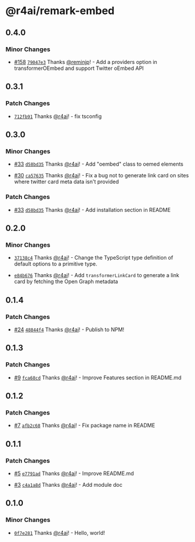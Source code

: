 # @r4ai/remark-embed

## 0.4.0

### Minor Changes

- [#158](https://github.com/r4ai/remark-embed/pull/158) [`79047e3`](https://github.com/r4ai/remark-embed/commit/79047e31930d37af54152438d2b434b186f77a03) Thanks [@reminjp](https://github.com/reminjp)! - Add a providers option in transformerOEmbed and support Twitter oEmbed API

## 0.3.1

### Patch Changes

- [`712fb91`](https://github.com/r4ai/remark-embed/commit/712fb91df99c07df5723863ab6be33f3c35448eb) Thanks [@r4ai](https://github.com/r4ai)! - fix tsconfig

## 0.3.0

### Minor Changes

- [#33](https://github.com/r4ai/remark-embed/pull/33) [`d58bd35`](https://github.com/r4ai/remark-embed/commit/d58bd35305024e8ce45559947708018502658f2f) Thanks [@r4ai](https://github.com/r4ai)! - Add "oembed" class to oemed elements

- [#30](https://github.com/r4ai/remark-embed/pull/30) [`ca57635`](https://github.com/r4ai/remark-embed/commit/ca576357accc5dc394fd1d07667247944900ef79) Thanks [@r4ai](https://github.com/r4ai)! - Fix a bug not to generate link card on sites where twitter card meta data isn't provided

### Patch Changes

- [#33](https://github.com/r4ai/remark-embed/pull/33) [`d58bd35`](https://github.com/r4ai/remark-embed/commit/d58bd35305024e8ce45559947708018502658f2f) Thanks [@r4ai](https://github.com/r4ai)! - Add installation section in README

## 0.2.0

### Minor Changes

- [`37138c4`](https://github.com/r4ai/remark-embed/commit/37138c4f3182822520c92922654bce5c33240b60) Thanks [@r4ai](https://github.com/r4ai)! - Change the TypeScript type definition of default options to a primitive type.

- [`e84b676`](https://github.com/r4ai/remark-embed/commit/e84b676485b6cb1dde9635dc2be4ef3182a5b732) Thanks [@r4ai](https://github.com/r4ai)! - Add `transformerLinkCard` to generate a link card by fetching the Open Graph metadata

## 0.1.4

### Patch Changes

- [#24](https://github.com/r4ai/remark-embed/pull/24) [`48844f4`](https://github.com/r4ai/remark-embed/commit/48844f4247ccaf921dd9c680c3d06bf01880660c) Thanks [@r4ai](https://github.com/r4ai)! - Publish to NPM!

## 0.1.3

### Patch Changes

- [#9](https://github.com/r4ai/remark-embed/pull/9) [`fca68cd`](https://github.com/r4ai/remark-embed/commit/fca68cd7abf866a46a978539686122490823f641) Thanks [@r4ai](https://github.com/r4ai)! - Improve Features section in README.md

## 0.1.2

### Patch Changes

- [#7](https://github.com/r4ai/remark-embed/pull/7) [`afb2c68`](https://github.com/r4ai/remark-embed/commit/afb2c688dbdd9290835626020227b5e2af6219b3) Thanks [@r4ai](https://github.com/r4ai)! - Fix package name in README

## 0.1.1

### Patch Changes

- [#5](https://github.com/r4ai/remark-embed/pull/5) [`e7791ad`](https://github.com/r4ai/remark-embed/commit/e7791add6216688ac191cc39b7b3535c2c4daf79) Thanks [@r4ai](https://github.com/r4ai)! - Improve README.md

- [#3](https://github.com/r4ai/remark-embed/pull/3) [`c4a1a8d`](https://github.com/r4ai/remark-embed/commit/c4a1a8da178ed7a6124b9a98581ca74b5c243aea) Thanks [@r4ai](https://github.com/r4ai)! - Add module doc

## 0.1.0

### Minor Changes

- [`0f7e281`](https://github.com/r4ai/remark-embed/commit/0f7e28159071fdab3f083a3bba5cc472a97731aa) Thanks [@r4ai](https://github.com/r4ai)! - Hello, world!
